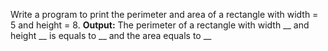
Write a program to print the perimeter and area of a rectangle with width = 5 and height = 8.
**Output:**
The perimeter of a rectangle with width __ and height __ is equals to __ and the area equals to __
